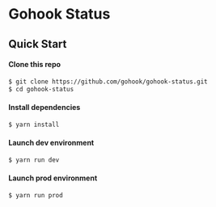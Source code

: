 # Gohook Status
## Quick Start

#### Clone this repo

```bash
$ git clone https://github.com/gohook/gohook-status.git
$ cd gohook-status
```

#### Install dependencies

```bash
$ yarn install
```

#### Launch dev environment

```bash
$ yarn run dev
```

#### Launch prod environment

```bash
$ yarn run prod
```
